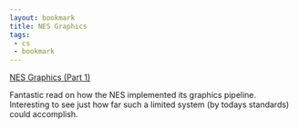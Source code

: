 ```yaml
---
layout: bookmark
title: NES Graphics
tags:
 - cs
 - bookmark
---
```


[NES Graphics (Part 1)](http://www.dustmop.io/blog/2015/04/28/nes-graphics-part-1/)

Fantastic read on how the NES implemented its graphics pipeline. Interesting to
see just how far such a limited system (by todays standards) could accomplish.
